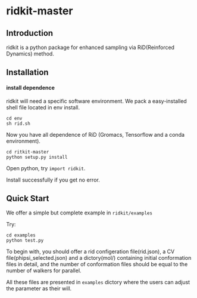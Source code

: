 # ridkit-master

## Introduction

ridkit is a python package for enhanced sampling via RiD(Reinforced Dynamics) method.

## Installation

#### install dependence
ridkit will need a specific software environment. We pack a easy-installed shell file located in env install.
~~~
cd env
sh rid.sh
~~~
Now you have all dependence of RiD (Gromacs, Tensorflow and a conda environment).
~~~
cd ritkit-master
python setup.py install
~~~
Open python, try `import ridkit`.

Install successfully if you get no error.

## Quick Start
We offer a simple but complete example in `ridkit/examples`

Try:
```
cd examples
python test.py
```

To begin with, you should offer a rid configeration file(rid.json), a CV file(phipsi_selected.json) and a dictory(mol/) containing initial conformation files in detail, and the number of conformation files should be equal to the number of walkers for parallel.

All these files are presented in `examples` dictory where the users can adjust the parameter as their will.

